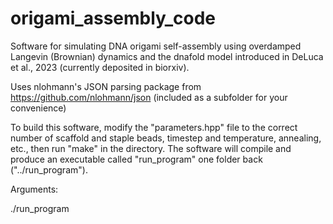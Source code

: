 # origami_assembly_code

Software for simulating DNA origami self-assembly using overdamped Langevin (Brownian) dynamics and the dnafold model introduced in DeLuca et al., 2023 (currently deposited in biorxiv). 

Uses nlohmann's JSON parsing package from https://github.com/nlohmann/json (included as a subfolder for your convenience)

To build this software, modify the "parameters.hpp" file to the correct number of scaffold and staple beads, timestep and temperature, annealing, etc., then run "make" in the directory. The software will compile and produce an executable called "run_program" one folder back ("../run_program").

Arguments:

./run_program <json filename> <output filename>




